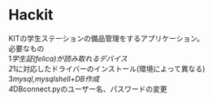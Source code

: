 # Hackit
KITの学生ステーションの備品管理をするアプリケーション。  
必要なもの  
1*学生証(felica)が読み取れるデバイス  
2*1に対応したドライバーのインストール(環境によって異なる)  
3*mysql,mysqlshell+DB作成  
4*DBconnect.pyのユーザー名、パスワードの変更

